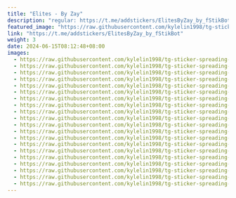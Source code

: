 ```yaml
---
title: "Elites - By Zay"
description: "regular: https://t.me/addstickers/ElitesByZay_by_fStikBot"
featured_image: "https://raw.githubusercontent.com/kylelin1998/tg-sticker-spreading-worldwide-images/main/img/56248d67-78d9-4503-9c98-41372d912d3c.jpg"
link: "https://t.me/addstickers/ElitesByZay_by_fStikBot"
weight: 3
date: 2024-06-15T08:12:48+08:00
images:
  - https://raw.githubusercontent.com/kylelin1998/tg-sticker-spreading-worldwide-images/main/img/56248d67-78d9-4503-9c98-41372d912d3c.jpg
  - https://raw.githubusercontent.com/kylelin1998/tg-sticker-spreading-worldwide-images/main/img/94c0f608-973d-4b63-8add-f571b0c43b70.jpg
  - https://raw.githubusercontent.com/kylelin1998/tg-sticker-spreading-worldwide-images/main/img/4a205577-a692-404f-8630-44d0a6b41f6f.jpg
  - https://raw.githubusercontent.com/kylelin1998/tg-sticker-spreading-worldwide-images/main/img/6500f9bb-f393-4e6e-8d9f-a30c0398f017.jpg
  - https://raw.githubusercontent.com/kylelin1998/tg-sticker-spreading-worldwide-images/main/img/0a164fea-b5a7-4287-b47f-af30af760421.jpg
  - https://raw.githubusercontent.com/kylelin1998/tg-sticker-spreading-worldwide-images/main/img/6afcf384-16a4-49fc-9931-ce1f254e6b0a.jpg
  - https://raw.githubusercontent.com/kylelin1998/tg-sticker-spreading-worldwide-images/main/img/3e4fc1ce-4098-417f-ba34-6bd0cf2a5e1f.jpg
  - https://raw.githubusercontent.com/kylelin1998/tg-sticker-spreading-worldwide-images/main/img/a48adf6d-2f61-4221-a253-53407e4bd6a9.jpg
  - https://raw.githubusercontent.com/kylelin1998/tg-sticker-spreading-worldwide-images/main/img/132da727-1b79-494f-afdc-da03dc6ac3fc.jpg
  - https://raw.githubusercontent.com/kylelin1998/tg-sticker-spreading-worldwide-images/main/img/37154cd9-3f8a-4112-b319-fe20eb0c532d.jpg
  - https://raw.githubusercontent.com/kylelin1998/tg-sticker-spreading-worldwide-images/main/img/ec372b1a-2465-4b51-82a1-308a347546af.jpg
  - https://raw.githubusercontent.com/kylelin1998/tg-sticker-spreading-worldwide-images/main/img/89cfc252-655c-4338-803f-8df1b9c70bd9.jpg
  - https://raw.githubusercontent.com/kylelin1998/tg-sticker-spreading-worldwide-images/main/img/e984b9f5-9ed1-489b-821b-0f4ab68e0ef3.jpg
  - https://raw.githubusercontent.com/kylelin1998/tg-sticker-spreading-worldwide-images/main/img/450fc00b-8925-4947-852b-a404afe6e50b.jpg
  - https://raw.githubusercontent.com/kylelin1998/tg-sticker-spreading-worldwide-images/main/img/24de9aa3-1da1-4c7e-9f96-59b3700bcc9e.jpg
  - https://raw.githubusercontent.com/kylelin1998/tg-sticker-spreading-worldwide-images/main/img/681b07ce-6d4f-445a-a5eb-bf5ed092750a.jpg
  - https://raw.githubusercontent.com/kylelin1998/tg-sticker-spreading-worldwide-images/main/img/9021874a-ad0b-46f3-9822-b56eeb4bae42.jpg
  - https://raw.githubusercontent.com/kylelin1998/tg-sticker-spreading-worldwide-images/main/img/eb0b3649-ffd7-4129-8758-8a5ebd2c46d3.jpg
  - https://raw.githubusercontent.com/kylelin1998/tg-sticker-spreading-worldwide-images/main/img/408e372d-b4b9-4053-9de6-6c3d550e444f.jpg
  - https://raw.githubusercontent.com/kylelin1998/tg-sticker-spreading-worldwide-images/main/img/fa558dac-9d3d-4741-93ba-6dc0c5f99419.jpg
---
```

